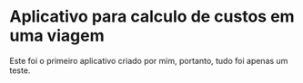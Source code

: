 # Aplicativo para calculo de custos em uma viagem

Este foi o primeiro aplicativo criado por mim, portanto, tudo foi apenas um teste.
